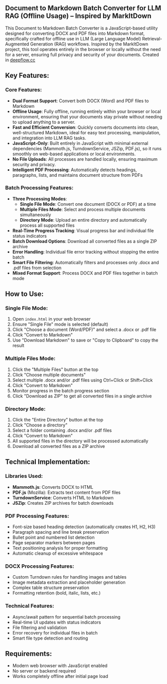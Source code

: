 ## Document to Markdown Batch Converter for LLM RAG (Offline Usage) – Inspired by MarkItDown

This Document to Markdown Batch Converter is a JavaScript-based utility designed for converting DOCX and PDF files into Markdown format, specifically crafted for offline use in LLM (Large Language Model) Retrieval-Augmented Generation (RAG) workflows. Inspired by the MarkItDown project, this tool operates entirely in the browser or locally without the need for a server, ensuring full privacy and security of your documents. Created in [deepflow.cc](https://deepflow.cc)

## Key Features:

### Core Features:
- **Dual Format Support**: Convert both DOCX (Word) and PDF files to Markdown
- **Offline Usage**: Fully offline, running entirely within your browser or local environment, ensuring that your documents stay private without needing to upload anything to a server.
- **Fast and Efficient Conversion**: Quickly converts documents into clean, well-structured Markdown, ideal for easy text processing, manipulation, and integration into LLM RAG tasks.
- **JavaScript-Only**: Built entirely in JavaScript with minimal external dependencies (Mammoth.js, TurndownService, JSZip, PDF.js), so it runs smoothly on web-based applications or local environments.
- **No File Uploads**: All processes are handled locally, ensuring maximum security and privacy.
- **Intelligent PDF Processing**: Automatically detects headings, paragraphs, lists, and maintains document structure from PDFs

### Batch Processing Features:
- **Three Processing Modes**:
  - **Single File Mode**: Convert one document (DOCX or PDF) at a time
  - **Multiple Files Mode**: Select and process multiple documents simultaneously
  - **Directory Mode**: Upload an entire directory and automatically process all supported files
- **Real-Time Progress Tracking**: Visual progress bar and individual file status indicators
- **Batch Download Options**: Download all converted files as a single ZIP archive
- **Error Handling**: Individual file error tracking without stopping the entire batch
- **Smart File Filtering**: Automatically filters and processes only .docx and .pdf files from selection
- **Mixed Format Support**: Process DOCX and PDF files together in batch mode

## How to Use:

### Single File Mode:
1. Open `index.html` in your web browser
2. Ensure "Single File" mode is selected (default)
3. Click "Choose a document (Word/PDF)" and select a .docx or .pdf file
4. Click "Convert to Markdown"
5. Use "Download Markdown" to save or "Copy to Clipboard" to copy the result

### Multiple Files Mode:
1. Click the "Multiple Files" button at the top
2. Click "Choose multiple documents"
3. Select multiple .docx and/or .pdf files using Ctrl+Click or Shift+Click
4. Click "Convert to Markdown"
5. Monitor progress in the batch progress section
6. Click "Download as ZIP" to get all converted files in a single archive

### Directory Mode:
1. Click the "Entire Directory" button at the top
2. Click "Choose a directory"
3. Select a folder containing .docx and/or .pdf files
4. Click "Convert to Markdown"
5. All supported files in the directory will be processed automatically
6. Download all converted files as a ZIP archive

## Technical Implementation:

### Libraries Used:
- **Mammoth.js**: Converts DOCX to HTML
- **PDF.js** (Mozilla): Extracts text content from PDF files
- **TurndownService**: Converts HTML to Markdown
- **JSZip**: Creates ZIP archives for batch downloads

### PDF Processing Features:
- Font-size based heading detection (automatically creates H1, H2, H3)
- Paragraph spacing and line break preservation
- Bullet point and numbered list detection
- Page separator markers between pages
- Text positioning analysis for proper formatting
- Automatic cleanup of excessive whitespace

### DOCX Processing Features:
- Custom Turndown rules for handling images and tables
- Image metadata extraction and placeholder generation
- Complex table structure preservation
- Formatting retention (bold, italic, lists, etc.)

### Technical Features:
- Async/await pattern for sequential batch processing
- Real-time UI updates with status indicators
- File filtering and validation
- Error recovery for individual files in batch
- Smart file type detection and routing

## Requirements:

- Modern web browser with JavaScript enabled
- No server or backend required
- Works completely offline after initial page load
